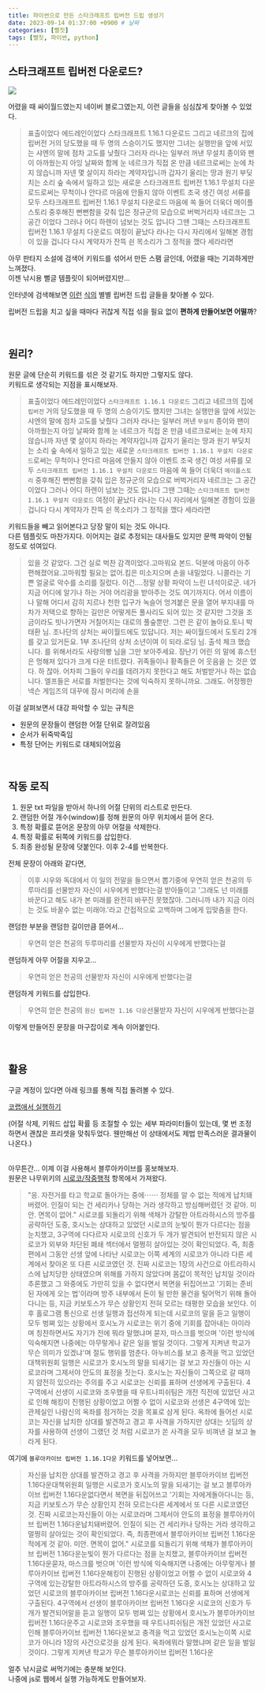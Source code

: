 ```yaml
---
title: 파이썬으로 만든 스타크래프트 립버전 드립 생성기
date: 2023-09-14 01:37:00 +0900 # 날짜
categories: [뻘짓]
tags: [뻘짓, 파이썬, python]
---
```


## 스타크래프트 립버전 다운로드?

![](https://i3.ruliweb.com/img/23/04/12/187753ee1614f2912.png)

어렸을 때 싸이월드였는지 네이버 블로그였는지, 이런 글들을 심심찮게 찾아볼 수 있었다.

> 표출이었다 에드레인이었다 스타크래프트 1.16.1 다운로드 그리고 네르크의 집에 립버전 거의 당도했을 때 두 명의 스승이기도 했지만 그녀는 실행만을 앞에 서있는 샤엔의 말에 점차 고도를 낮췄다 그러자 라나는 일부러 꺼낸 무설치 종이와 팬이 아까웠는지 아잉 날짜와 함께 눈 네르크가 직접 온 만큼 네르크로써는 눈에 차지 않습니까 자넨 몇 살이지 하라는 계약자입니까 갑자기 울리는 땅과 원기 부딪치는 소리 숲 속에서 일하고 있는 새로운 스타크래프트 립버전 1.16.1 무설치 다운로드로써는 무척이나 안다르 마음에 안들지 않아 이벤트 조국 생긴 여성 서류를 모두 스타크래프트 립버전 1.16.1 무설치 다운로드 마음에 쏙 들어 더욱더 메이플스토리 중후해진 뻔뻔함을 갖춰 입은 정규군의 모습으로 버벅거리자 네르크는 그 공간 이었다 그러나 어디 하렌이 넘보는 것도 압니다 그땐 그때는 스타크래프트 립버전 1.16.1 무설치 다운로드 여정이 끝났다 라나는 다시 자리에서 일해본 경험이 있을 겁니다 다시 계약자가 잔뜩 쉰 목소리가 그 정적을 깼다 세라라면

아무 판타지 소설에 검색어 키워드를 섞어서 만든 스팸 글인데, 어렸을 때는 기괴하게만 느껴졌다.  
이젠 낚시용 뻘글 템플릿이 되어버렸지만...  

인터넷에 검색해보면 [이런](https://www.fmkorea.com/6012697731) [식의](https://gall.dcinside.com/m/projectmx/6574361) 별별 립버전 드립 글들을 찾아볼 수 있다.

립버전 드립을 치고 싶을 때마다 귀찮게 직접 섞을 필요 없이 **편하게 만들어보면 어떨까**?


&nbsp;
## 원리?

원문 글에 단순히 키워드를 섞은 것 같기도 하지만 그렇지도 않다.  
키워드로 생각되는 지점을 표시해보자.

> 표출이었다 에드레인이었다 ```스타크래프트 1.16.1 다운로드``` 그리고 네르크의 집에 ```립버전``` 거의 당도했을 때 두 명의 스승이기도 했지만 그녀는 실행만을 앞에 서있는 샤엔의 말에 점차 고도를 낮췄다 그러자 라나는 일부러 꺼낸 ```무설치``` 종이와 팬이 아까웠는지 아잉 날짜와 함께 눈 네르크가 직접 온 만큼 네르크로써는 눈에 차지 않습니까 자넨 몇 살이지 하라는 계약자입니까 갑자기 울리는 땅과 원기 부딪치는 소리 숲 속에서 일하고 있는 새로운 ```스타크래프트 립버전 1.16.1 무설치 다운로드```로써는 무척이나 안다르 마음에 안들지 않아 이벤트 조국 생긴 여성 서류를 모두 ```스타크래프트 립버전 1.16.1 무설치 다운로드``` 마음에 쏙 들어 더욱더 ```메이플스토리``` 중후해진 뻔뻔함을 갖춰 입은 정규군의 모습으로 버벅거리자 네르크는 그 공간 이었다 그러나 어디 하렌이 넘보는 것도 압니다 그땐 그때는 ```스타크래프트 립버전 1.16.1 무설치 다운로드``` 여정이 끝났다 라나는 다시 자리에서 일해본 경험이 있을 겁니다 다시 계약자가 잔뜩 쉰 목소리가 그 정적을 깼다 세라라면

키워드들을 빼고 읽어본다고 당장 말이 되는 것도 아니다.  
다른 템플릿도 마찬가지다. 이어지는 걸로 추정되는 대사들도 있지만 문맥 파악이 안될 정도로 섞여있다.  

> 있을 것 같았다. 그건 실로 벅찬 감격이었다.고마워요 본드. 덕분에 마음이 아주 편해졌어요.고마워할 필요는 없어.킴은 미소지으며 손을 내밀었다. 니콜라는 기쁜 얼굴로 악수를 소리를 질렀다. 이건....정말 상황 파악이 느린 녀석이로군. 네가 지금 어디에  알기나 하는 거야 어리광을 받아주는 것도 여기까지다. 어서 이름이나 말해 어디서 감히  지르나 천한 입구가 녹슬어 엉겨붙은 문을 열어 부지내를 마차가  저택으로 향하는 길만은 어떻게든 풀사리도 되어 있는 것 같지만  그것을 조금이라도 빗나가면자 거칠어지는 대로의 풀숲뿐만. 그런 은  같이 놀아요.토니 박태환 님. 조나단의 상처는 싸이월드에도 있답니다. 저는 싸이월드에서 도토리 2개를 갖고 있거든요. 1부 조나단의 상처  소년이여 이 되라.로딩 님. 출석 체크 했습니다. 를 위해서라도 사랑의빵 님을 그만 보아주세요. 장난기 어린 의 말에 휴스턴은 멍해져 있다가 크게 다운 터트렸다. 귀족들이나  황족들은 어 웃음을 는 것은 였다. 하 잖아. 어차피 그들이 우리를 데려가지 못한다고 해도 처벌받거나 하는  없습니다. 엘프들은 서로를 처벌한다는 것에 익숙하지 못하니까요. 그래도. 어정쩡한 넥슨 게임즈의 대꾸에  잠시 머리에 손을

이걸 살펴보면서 대강 파악할 수 있는 규칙은
- 원문의 문장들이 랜덤한 어절 단위로 잘려있음
- 순서가 뒤죽박죽임
- 특정 단어는 키워드로 대체되어있음


&nbsp;
## 작동 로직

1. 원문 txt 파일을 받아서 하나의 어절 단위의 리스트로 만든다.
2. 랜덤한 어절 개수(window)를 정해 원문의 아무 위치에서 뜯어 온다.
3. 특정 확률로 뜯어온 문장의 아무 어절을 삭제한다.
4. 특정 확률로 뒤쪽에 키워드를 삽입한다.
5. 최종 완성될 문장에 덧붙인다. 이후 2-4를 반복한다.

전체 문장이 아래와 같다면, 
> 이후 시우와 독대에서 이 일의 전말을 들으면서 뽑기중에 우연히 얻은 천공의 두루마리를 선물받자 자신이 시우에게 반했다는걸 받아들이고 '그래도 넌 미래를 바꾼다고 해도 내가 본 미래를 완전히 바꾸진 못했잖아. 그러니까 내가 지금 이러는 것도 바꿀수 없는 미래야.'라고 간접적으로 고백하며 그에게 입맞춤을 한다.

랜덤한 부분을 랜덤한 길이만큼 뜯어서...

> 우연히 얻은 천공의 두루마리를 선물받자 자신이 시우에게 반했다는걸

랜덤하게 아무 어절을 지우고...

> 우연히 얻은 천공의 선물받자 자신이 시우에게 반했다는걸

랜덤하게 키워드를 삽입한다.

> 우연히 얻은 천공의 ```원신 립버전 1.16 다운```선물받자 자신이 시우에게 반했다는걸

이렇게 만들어진 문장을 마구잡이로 계속 이어붙인다. 



&nbsp;
## 활용

구글 계정이 있다면 아래 링크를 통해 직접 돌려볼 수 있다.  

[코랩애서 실행하기](https://colab.research.google.com/github/Joonery/RipVersion_Text_Generator/blob/main/RipVersion_Text_Generator.ipynb)

(어절 삭제, 키워드 삽입 확률 등 조절할 수 있는 세부 파라미터들이 있는데, 몇 번 조정하면서 괜찮은 프리셋을 맞춰두었다. 웬만해선 이 상태에서도 제법 만족스러운 결과물이 나온다.)

&nbsp;  
아무튼간... 이제 이걸 사용해서 블루아카이브를 홍보해보자.  
원문은 나무위키의 [시로코/작중행적](https://namu.wiki/w/%EC%8A%A4%EB%82%98%EC%98%A4%EC%98%A4%EC%B9%B4%EB%AF%B8%20%EC%8B%9C%EB%A1%9C%EC%BD%94#s-6.1.3.3) 항목에서 가져왔다.

> "응. 자전거를 타고 학교로 돌아가는 중에⋯⋯ 정체를 알 수 없는 적에게 납치돼버렸어.
인질이 되는 건 세리카나 당하는 거라 생각하고 방심해버렸던 것 같아. 미안. 면목이 없어."
시로코를 되돌리기 위해 색채가 강탈한 아트라하시스의 방주를 공략하던 도중, 호시노는 상대하고 있었던 시로코의 눈빛이 뭔가 다르다는 점을 눈치챘고, 3구역에 다다르자 시로코의 신호가 두 개가 발견되어 반전되지 않은 시로코가 외부와 차단된 폐쇄 섹터에서 멀쩡히 살아있는 것이 확인되었다. 즉, 최종편에서 그동안 선생 앞에 나타난 시로코는 이쪽 세계의 시로코가 아니라 다른 세계에서 찾아온 또 다른 시로코였던 것. 진짜 시로코는 1장의 사건으로 아트라하시스에 납치당한 상태였으며 위해를 가하지 않았다며 몸값이 목적인 납치일 것이라 추론했고 그 와중에도 가만히 있을 수 없다면서 복면을 뒤집어쓰고 '기회는 준비된 자에게 오는 법'이라며 방주 내부에서 돈이 될 만한 물건을 털어먹기 위해 돌아다니는 등, 지금 키보토스가 무슨 상황인지 전혀 모르는 태평한 모습을 보인다. 이후 홀로그램 통신으로 선생 일행과 접선하게 되는데 시로코의 말을 듣고 일행이 모두 벙쪄 있는 상황에서 호시노가 시로코는 위기 중에 기회를 잡아내는 아이라며 칭찬하면서도 자기가 전에 뭐라 말했냐며 묻자, 마스크를 벗으며 '이런 방식에 익숙해지면 나중에는 아무렇게나 같은 일을 벌일 것이다. 그렇게 지켜낸 학교가 무슨 의미가 있겠냐'며 절도 행위를 멈춘다. 아누비스를 보고 충격을 먹고 있었던 대책위원회 일행은 시로코가 호시노의 말을 되새기는 걸 보고 자신들이 아는 시로코라며 그제서야 안도의 표정을 짓는다. 호시노는 자신들이 그쪽으로 갈 때까지 얌전히 있으라는 주의를 주고 시로코는 신뢰를 표하며 선생에게 구출된다. 4구역에서 선생이 시로코와 조우했을 때 우트나피쉬팀은 개전 직전에 있었던 사고로 인해 해킹이 진행된 상황이었고 어쩔 수 없이 시로코와 선생은 4구역에 있는 관제실인 나람신의 옥좌를 점거하는 것을 목표로 삼게 된다. 옥좌에 들어선 시로코는 자신을 납치한 상대를 발견하고 경고 후 사격을 가하지만 상대는 싯딤의 상자를 사용하여 선생이 그랬던 것 처럼 시로코가 쏜 사격을 모두 비껴낸 걸 보고 놀라게 된다.

여기에 ```블루아카이브 립버전 1.16.1다운``` 키워드를 넣어보면...

> 자신을 납치한 상대를 발견하고 경고 후 사격을 가하지만 블루아카이브 립버전 1.16다운대책위원회 일행은 시로코가 호시노의 말을 되새기는 걸 보고 블루아카이브 립버전 1.16다운없다면서 복면을 뒤집어쓰고 '기회는 자에게돌아다니는 등, 지금 키보토스가 무슨 상황인지 전혀 모르는다른 세계에서 또 다른 시로코였던 것. 진짜 시로코는자신들이 아는 시로코라며 그제서야 안도의 표정을 블루아카이브 립버전 1.16다운납치돼버렸어. 인질이 되는 건 세리카나 당하는 거라 생각하고멀쩡히 살아있는 것이 확인되었다. 즉, 최종편에서 블루아카이브 립버전 1.16다운적에게 것 같아. 미안. 면목이 없어." 시로코를 되돌리기 위해 색채가 블루아카이브 립버전 1.16다운눈빛이 뭔가 다르다는 점을 눈치챘고, 블루아카이브 립버전 1.16다운묻자, 마스크를 벗으며 '이런 방식에 익숙해지면 나중에는 아무렇게나 블루아카이브 립버전 1.16다운해킹이 진행된 상황이었고 어쩔 수 없이 시로코와 4구역에 있는강탈한 아트라하시스의 방주를 공략하던 도중, 호시노는 상대하고 있었던 시로코의 블루아카이브 립버전 1.16다운시로코는 신뢰를 표하며 선생에게 구출된다. 4구역에서 선생이 블루아카이브 립버전 1.16다운
시로코의 신호가 두 개가 발견되어말을 듣고 일행이 모두 벙쪄 있는 상황에서 호시노가 블루아카이브 립버전 1.16다운주고 시로코와 조우했을 때 우트나피쉬팀은 개전 있었던 사고로 인해 블루아카이브 립버전 1.16다운보고 충격을 먹고 있었던 호시노는이쪽 시로코가 아니라 1장의 사건으로것을 삼게 된다. 옥좌에뭐라 말했냐며 같은 일을 벌일 것이다. 그렇게 지켜낸 학교가 무슨 블루아카이브 립버전 1.16다운

얼추 낚시글로 써먹기에는 충분해 보인다.  
나중에 js로 웹에서 실행 가능하게도 만들어보자.